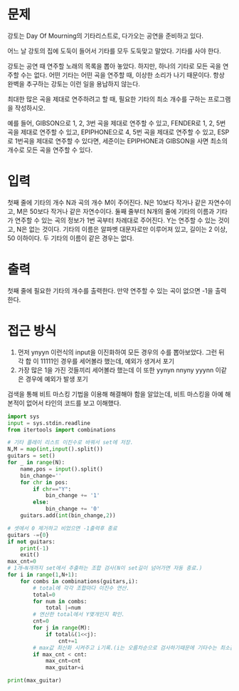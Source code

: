 # 문제
강토는 Day Of Mourning의 기타리스트로, 다가오는 공연을 준비하고 있다.

어느 날 강토의 집에 도둑이 들어서 기타를 모두 도둑맞고 말았다. 기타를 사야 한다.

강토는 공연 때 연주할 노래의 목록을 뽑아 놓았다. 하지만, 하나의 기타로 모든 곡을 연주할 수는 없다. 어떤 기타는 어떤 곡을 연주할 때, 이상한 소리가 나기 때문이다. 항상 완벽을 추구하는 강토는 이런 일을 용납하지 않는다.

최대한 많은 곡을 제대로 연주하려고 할 때, 필요한 기타의 최소 개수를 구하는 프로그램을 작성하시오.

예를 들어, GIBSON으로 1, 2, 3번 곡을 제대로 연주할 수 있고, FENDER로 1, 2, 5번 곡을 제대로 연주할 수 있고, EPIPHONE으로 4, 5번 곡을 제대로 연주할 수 있고, ESP로 1번곡을 제대로 연주할 수 있다면, 세준이는 EPIPHONE과 GIBSON을 사면 최소의 개수로 모든 곡을 연주할 수 있다. 

# 입력
첫째 줄에 기타의 개수 N과 곡의 개수 M이 주어진다. N은 10보다 작거나 같은 자연수이고, M은 50보다 작거나 같은 자연수이다. 둘째 줄부터 N개의 줄에 기타의 이름과 기타가 연주할 수 있는 곡의 정보가 1번 곡부터 차례대로 주어진다. Y는 연주할 수 있는 것이고, N은 없는 것이다. 기타의 이름은 알파벳 대문자로만 이루어져 있고, 길이는 2 이상, 50 이하이다. 두 기타의 이름이 같은 경우는 없다.

# 출력
첫째 줄에 필요한 기타의 개수를 출력한다. 만약 연주할 수 있는 곡이 없으면 -1을 출력한다.

# 접근 방식
1. 먼저 ynyyn 이런식의  input을 이진화하여 모든 경우의 수를 뽑아보았다. 그런 뒤 각 합 이 11111인 경우를 세어볼라 했는데, 예외가 생겨서 포기
2. 가장 많은 1을 가진 것들끼리 세어볼라 했는데 이 또한 yynyn nnyny yyynn 이같은 경우에 예외가 발생 포기

검색을 통해 비트 마스킹 기법을 이용해 해결해야 함을 알았는데, 비트 마스킹을 아예 해본적이 없어서 타인의 코드를 보고 이해했다.

``` python
import sys
input = sys.stdin.readline
from itertools import combinations

# 기타 플레이 리스트 이진수로 바꿔서 set에 저장.
N,M = map(int,input().split())
guitars = set()
for _ in range(N):
    name,pos = input().split()
    bin_change=''
    for chr in pos:
        if chr=="Y":
            bin_change += '1'
        else:
            bin_change += '0'
    guitars.add(int(bin_change,2))

# 셋에서 0 제거하고 비었으면 -1출력후 종료
guitars -={0}
if not guitars:
    print(-1)
    exit()
max_cnt=0
# 1개~N개까지 set에서 추출하는 조합 검사(N이 set길이 넘어가면 자동 종료.)
for i in range(1,N+1):
    for combs in combinations(guitars,i):
        # total에 각각 조합마다 이진수 연산.
        total=0
        for num in combs:
            total |=num
        # 연산한 total에서 Y몇개인지 확인.
        cnt=0
        for j in range(M):
            if total&(1<<j):
                cnt+=1
        # max값 최신화 시켜주고 i기록.(i는 오름차순으로 검사하기때문에 기타수는 최소값으로 들어감.)
        if max_cnt < cnt:
            max_cnt=cnt
            max_guitar=i

print(max_guitar)
```